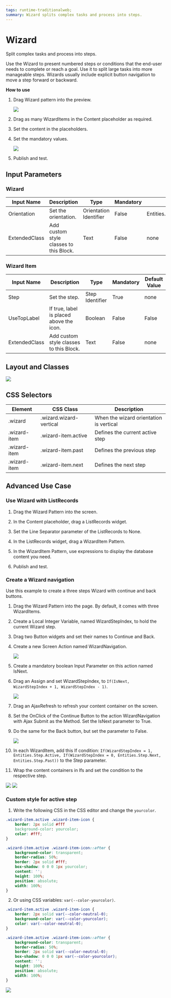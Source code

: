 ```yaml
---
tags: runtime-traditionalweb; 
summary: Wizard splits complex tasks and process into steps.
---
```


# Wizard

Split complex tasks and process into steps.

Use the Wizard to present numbered steps or conditions that the end-user needs to complete or reach a goal. Use it to split large tasks into more manageable steps. Wizards usually include explicit button navigation to move a step forward or backward. 

**How to use**

1. Drag Wizard pattern into the preview.

    ![](<images/wizard-image-1.png>)

1. Drag as many WizardItems in the Content placeholder as required. 

1. Set the content in the placeholders.

1. Set the mandatory values.

    ![](<images/wizard-image-2.png>)

1. Publish and test.


## Input Parameters

### Wizard

| **Input Name** |  **Description** |  **Type** | **Mandatory** | **Default Value** |
|---|---|---|---|---|
| Orientation  |  Set the orientation. | Orientation Identifier | False | Entities.Orientation.Horizontal |
| ExtendedClass  |  Add custom style classes to this Block. | Text | False | none |

### Wizard Item

| **Input Name** |  **Description** |  **Type** | **Mandatory** | **Default Value** |
|---|---|---|---|---|
| Step  | Set the step. | Step Identifier | True | none |
| UseTopLabel  |  If true, label is placed above the icon. |  Boolean | False | False |
| ExtendedClass  |  Add custom style classes to this Block. | Text | False | none |
  
## Layout and Classes

![](images/wizard-image-3.png?width=750)

## CSS Selectors

| **Element** |  **CSS Class** |  **Description**  |
| ---|---|---
| .wizard |  .wizard.wizard-vertical|  When the wizard orientation is vertical  |
| .wizard-item |  .wizard-item.active|  Defines the current active step  |
| .wizard-item |  .wizard-item.past|  Defines the previous step  |
| .wizard-item |  .wizard-item.next|  Defines the next step  |

## Advanced Use Case

### Use Wizard with ListRecords

1. Drag the Wizard Pattern into the screen.

1. In the Content placeholder, drag a ListRecords widget.

1. Set the Line Separator parameter of the ListRecords to None.

1. In the ListRecords widget, drag a WizardItem Pattern.

1. In the WizardItem Pattern, use expressions to display the database content you need.

1. Publish and test.

### Create a Wizard navigation

Use this example to create a three steps Wizard with continue and back buttons.

1. Drag the Wizard Pattern into the page. By default, it comes with three WizardItems.

1. Create a Local Integer Variable, named WizardStepIndex, to hold the current Wizard step.

1. Drag two Button widgets and set their names to Continue and Back.

1. Create a new Screen Action named WizardNavigation.

    ![](images/wizard-image-4.png)

1. Create a mandatory boolean Input Parameter on this action named IsNext.

1. Drag an Assign and set WizardStepIndex, to  `If(IsNext, WizardStepIndex + 1, WizardStepIndex - 1)`.

    ![](images/wizard-image-5.png)

1. Drag an AjaxRefresh to refresh your content container on the screen.

1. Set the OnClick of the Continue Button to the action WizardNavigation with Ajax Submit as the Method. Set the IsNext parameter to True.

1. Do the same for the Back button, but set the parameter to False.
    
    ![](images/wizard-image-6.png)

1. In each WizardItem, add this If condition:  `If(WizardStepIndex = 1, Entities.Step.Active, If(WizardStepIndex = 0, Entities.Step.Next, Entities.Step.Past))` to the Step parameter.

1. Wrap the content containers in Ifs and set the condition to the respective step.

![](images/wizard-image-7.png?width=750)
![](images/wizard-image-8.png?width=750)

### Custom style for active step

1. Write the following CSS in the CSS editor and change the `yourcolor`.

```css
.wizard-item.active .wizard-item-icon {
    border: 2px solid #fff
    background-color: yourcolor;
    color: #fff;
}

.wizard-item.active .wizard-item-icon::after {
    background-color: transparent;
    border-radius: 50%;
    border: 2px solid #fff;
    box-shadow: 0 0 0 1px yourcolor;
    content: '';
    height: 100%;
    position: absolute;
    width: 100%;
}
```

2. Or using CSS variables: `var(--color-yourcolor)`.


```css
.wizard-item.active .wizard-item-icon {
    border: 2px solid var(--color-neutral-0);
    background-color: var(--color-yourcolor);
    color: var(--color-neutral-0);
}

.wizard-item.active .wizard-item-icon::after {
    background-color: transparent;
    border-radius: 50%;
    border: 2px solid var(--color-neutral-0);
    box-shadow: 0 0 0 1px var(--color-yourcolor);
    content: '';
    height: 100%;
    position: absolute;
    width: 100%;
}
```

![](images/wizard-image-9.png?width=750)

